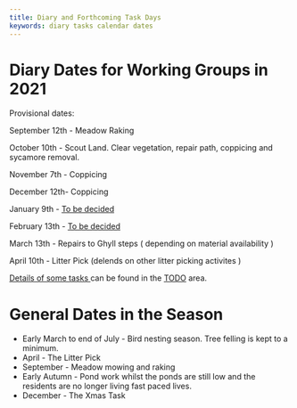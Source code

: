 ```yaml
---
title: Diary and Forthcoming Task Days
keywords: diary tasks calendar dates
---
```


# Diary Dates for Working Groups in 2021

Provisional dates:

September 12th - Meadow Raking

October 10th - Scout Land. Clear vegetation, repair path, coppicing and sycamore removal.

November 7th - Coppicing

December 12th- Coppicing

January 9th - [To be decided](/#TODO/Tasks)

February 13th - [To be decided](/#TODO/Tasks)

March  13th - Repairs to Ghyll steps ( depending on material availability )

April 10th - Litter Pick (delends on other litter picking activites )


[Details of some tasks ](/#TODO/Tasks) can be found in the [TODO](/#TODO/Home) area.


# General Dates in the Season

* Early March to end of July - Bird nesting season. Tree felling is kept to a minimum.
* April - The Litter Pick
* September - Meadow mowing and raking
* Early Autumn - Pond work whilst the ponds are still low and the residents are no longer living fast paced lives.
* December - The Xmas Task

